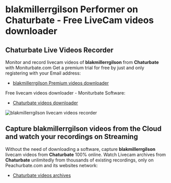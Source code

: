 # blakmillerrgilson Performer on Chaturbate - Free LiveCam videos downloader

## Chaturbate Live Videos Recorder

Monitor and record livecam videos of **blakmillerrgilson** from **Chaturbate** with Moniturbate.com
Get a premium trial for free by just and only registering with your Email address:
* [blakmillerrgilson Premium videos downloader](https://moniturbate.com/request-demo-licence-key.html)

Free livecam videos downloader - Moniturbate Software:
* [Chaturbate videos downloader](https://moniturbate.com/moniturbate-download-software.html)

![blakmillerrgilson livecam videos recorder](https://peachurnet.com/templates/moniturbate-software.png)


## Capture blakmillerrgilson videos from the Cloud and watch your recordings on Streaming

Without the need of downloading a software, capture **blakmillerrgilson** livecam videos from **Chaturbate** 100% online.
Watch Livecam archives from **Chaturbate** unlimitedly from thousands of existing recordings, only on Peachurbate.com and its websites network:
* [Chaturbate videos archives](https://peachurnet.com/)